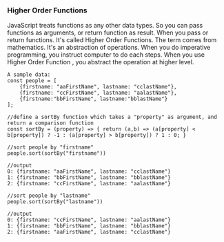 ### Higher Order Functions

JavaScript treats functions as any other data types. So you can pass functions as arguments, or return function as result. 
When you pass or return functions. It's called Higher Order Functions. The term comes from mathematics. It's an abstraction 
of operations. When you do imperative programming, you instruct computer to do each steps. When you use Higher Order Function 
, you abstract the operation at higher level.

    A sample data:
    const people = [
        {firstname: "aaFirstName", lastname: "cclastName"},
        {firstname: "ccFirstName", lastname: "aalastName"},
        {firstname:"bbFirstName", lastname:"bblastName"}
    ];

    //define a sortBy function which takes a "property" as argument, and return a comparison function
    const sortBy = (property) => { return (a,b) => (a[property] < b[property]) ? -1 : (a[property] > b[property]) ? 1 : 0; }

    //sort people by "firstname"
    people.sort(sortBy("firstname"))
    
    //output
    0: {firstname: "aaFirstName", lastname: "cclastName"}
    1: {firstname: "bbFirstName", lastname: "bblastName"}
    2: {firstname: "ccFirstName", lastname: "aalastName"}
    
    //sort people by "lastname"
    people.sort(sortBy("lastname"))
    
    //output
    0: {firstname: "ccFirstName", lastname: "aalastName"}
    1: {firstname: "bbFirstName", lastname: "bblastName"}
    2: {firstname: "aaFirstName", lastname: "cclastName"}
